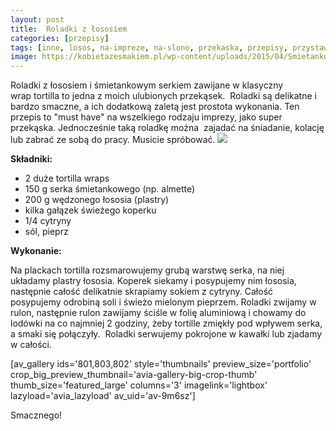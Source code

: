 ```yaml
---
layout: post
title:  Roladki z łososiem
categories: [przepisy]
tags: [inne, losos, na-impreze, na-slono, przekaska, przepisy, przystawka, przystawki, ryby-i-owoce-morza]
image: https://kobietazesmakiem.pl/wp-content/uploads/2015/04/Smietankowe-roladki-z-lososiem.jpg
---
```

Roladki z łososiem i śmietankowym serkiem zawijane w klasyczny wrap tortilla to jedna z moich ulubionych przekąsek.  Roladki są delikatne i bardzo smaczne, a ich dodatkową zaletą jest prostota wykonania. Ten przepis to "must have" na wszelkiego rodzaju imprezy, jako super przekąska. Jednocześnie taką roladkę można  zajadać na śniadanie, kolację lub zabrać ze sobą do pracy. Musicie spróbować.
![](https://kobietazesmakiem.pl/wp-content/uploads/2015/04/smietankowe-roladki-z-lososiem-2-300x222.jpg)



**Składniki:**
* 2 duże tortilla wraps
* 150 g serka śmietankowego (np. almette)
* 200 g wędzonego łososia (plastry)
* kilka gałązek świeżego koperku
* 1/4 cytryny
* sól, pieprz


**Wykonanie:**

Na plackach tortilla rozsmarowujemy grubą warstwę serka, na niej układamy plastry łososia. Koperek siekamy i posypujemy nim łososia, następnie całość delikatnie skrapiamy sokiem z cytryny. Całość posypujemy odrobiną soli i świeżo mielonym pieprzem. Roladki zwijamy w rulon, następnie rulon zawijamy ściśle w folię aluminiową i chowamy do lodówki na co najmniej 2 godziny, żeby tortille zmiękły pod wpływem serka, a smaki się połączyły.  Roladki serwujemy pokrojone w kawałki lub zjadamy w całości.

[av\_gallery ids='801,803,802' style='thumbnails' preview\_size='portfolio' crop\_big\_preview\_thumbnail='avia-gallery-big-crop-thumb' thumb\_size='featured\_large' columns='3' imagelink='lightbox' lazyload='avia\_lazyload' av\_uid='av-9m6sz']

Smacznego!
    